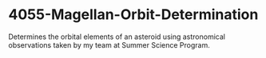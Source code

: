 # 4055-Magellan-Orbit-Determination

Determines the orbital elements of an asteroid using astronomical observations taken by my team at Summer Science Program.
